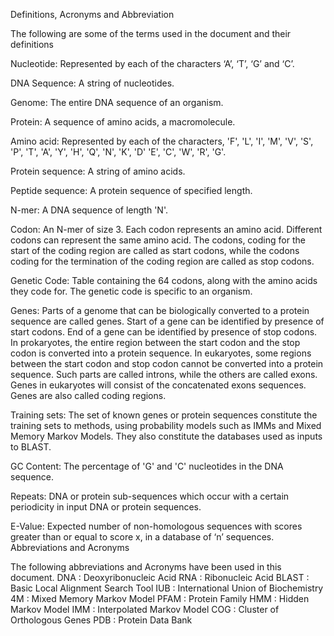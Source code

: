 Definitions, Acronyms and Abbreviation


The following are some of the terms used in the document and their definitions

Nucleotide: Represented by each of the characters ‘A’, ‘T’, ‘G’ and ‘C’.

DNA Sequence: A string of nucleotides.

Genome: The entire DNA sequence of an organism.

Protein: A sequence of amino acids, a macromolecule.

Amino acid: Represented by each of the characters, 'F', 'L', 'I', 'M', 'V', 'S', 'P', 'T', 'A', 'Y', 'H', 'Q', 'N', 'K', 'D' 'E', 'C', 'W', 'R', 'G'.

Protein sequence: A string of amino acids.

Peptide sequence: A protein sequence of specified length.

N-mer: A DNA sequence of length 'N'.

Codon: An N-mer of size 3. Each codon represents an amino acid. Different codons can represent the same amino acid. The codons, coding for the start of the coding region are called as start codons, while the codons coding for the termination of the coding region are called as stop codons.

Genetic Code: Table containing the 64 codons, along with the amino acids they code for. The genetic code is specific to an organism.

Genes: Parts of a genome that can be biologically converted to a protein sequence are called genes. Start of a gene can be identified by presence of start codons. End of a gene can be identified by presence of stop codons. In prokaryotes, the entire region between the start codon and the stop codon is converted into a protein sequence. In eukaryotes, some regions between the start codon and stop codon cannot be converted into a protein sequence. Such parts are called introns, while the others are called exons. Genes in eukaryotes will consist of the concatenated exons sequences. Genes are also called coding regions.

Training sets: The set of known genes or protein sequences constitute the training sets to methods, using probability models such as IMMs and Mixed Memory Markov Models. They also constitute the databases used as inputs to BLAST.

GC Content: The percentage of 'G' and 'C' nucleotides in the DNA sequence.

Repeats: DNA or protein sub-sequences which occur with a certain periodicity in input DNA or protein sequences.

E-Value: Expected number of non-homologous sequences with scores greater than or equal to score x, in a database of ‘n’ sequences.
Abbreviations and Acronyms

The following abbreviations and Acronyms have been used in this document.
DNA
:
Deoxyribonucleic Acid
RNA
:
Ribonucleic Acid
BLAST
:
Basic Local Alignment Search Tool
IUB
:
International Union of Biochemistry
4M
:
Mixed Memory Markov Model
PFAM
:
Protein Family
HMM
:
Hidden Markov Model
IMM
:
Interpolated Markov Model
COG
:
Cluster of Orthologous Genes
PDB
:
Protein Data Bank
